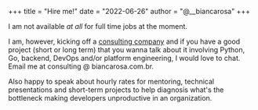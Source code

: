 +++
title = "Hire me!"
date = "2022-06-26"
author = "@__biancarosa"
+++

I am not available *at all* for full time jobs at the moment.

I am, however, kicking off a [consulting company](https://behindtherequests.com/) and if you have a good project (short or long term) that you wanna talk about it involving Python, Go, backend, DevOps and/or platform engineering, I would love to chat. Email me at consulting @ biancarosa.com.br.

Also happy to speak about hourly rates for mentoring, technical presentations and short-term projects to help diagnosis what's the bottleneck making developers unproductive in an organization. 